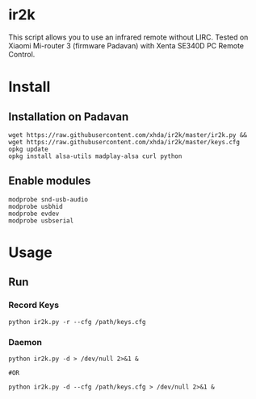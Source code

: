 # ir2k
This script allows you to use an infrared remote without LIRC. Tested on Xiaomi Mi-router 3 (firmware Padavan) with Xenta SE340D PC Remote Control.

# Install
## Installation on Padavan

	wget https://raw.githubusercontent.com/xhda/ir2k/master/ir2k.py && wget https://raw.githubusercontent.com/xhda/ir2k/master/keys.cfg
	opkg update
	opkg install alsa-utils madplay-alsa curl python

## Enable modules

	modprobe snd-usb-audio
	modprobe usbhid
	modprobe evdev
	modprobe usbserial
  
# Usage
## Run
### Record Keys
	python ir2k.py -r --cfg /path/keys.cfg

### Daemon
	python ir2k.py -d > /dev/null 2>&1 &
	
	#OR
	
	python ir2k.py -d --cfg /path/keys.cfg > /dev/null 2>&1 &

